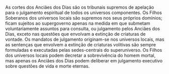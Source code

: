 ﻿As cortes dos Anciães dos Dias são os tribunais supremos de apelação para o julgamento espiritual de todos os universos componentes. Os Filhos Soberanos dos universos locais são supremos nos seus próprios domínios; ficam sujeitos ao supergoverno apenas na medida em que submetam voluntariamente assuntos para consulta, ou julgamento pelos Anciães dos Dias, exceto nas questões que envolvam a extinção de criaturas de vontade. Os mandatos de julgamento originam-se nos universos locais, mas as sentenças que envolvem a extinção de criaturas volitivas são sempre formuladas e executadas pelas sedes-centrais do superuniverso. Os Filhos dos universos locais podem decretar a sobrevivência do homem mortal, mas apenas os Anciães dos Dias podem deliberar em julgamento executivo sobre questões de vida e morte eternas.